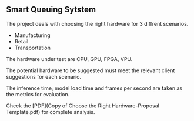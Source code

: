## Smart Queuing Sytstem

The project deals with choosing the right hardware for 3 diffrent scenarios.
- Manufacturing
- Retail
- Transportation

The hardware under test are CPU, GPU, FPGA, VPU.

The potential hardware to be suggested must meet the relevant client suggestions for each scenario.

The inference time, model load time and frames per second are taken as the metrics for evaluation.

Check the [PDF](Copy of Choose the Right Hardware-Proposal Template.pdf) for complete analysis.
